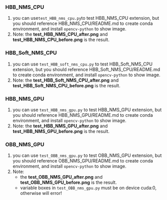 ### HBB_NMS_CPU  
1. you can use`test_HBB_nms_cpu.py`to test HBB_NMS_CPU extension, but you should reference HBB_NMS_CPU/README.md to create conda environment, and install `opencv-python` to show image.  
2. Note: the **test_HBB_NMS_CPU_after.png** and **test_HBB_NMS_CPU_before.png** is the result.  
### HBB_Soft_NMS_CPU  
1. you can use `test_HBB_soft_nms_cpu.py` to test HBB_Soft_NMS_CPU extension, but you should reference HBB_Soft_NMS_CPU/README.md to create conda environment, and install `opencv-python` to show image.  
2. Note: the **test_HBB_Soft_NMS_CPU_after.png** and **test_HBB_Soft_NMS_CPU_before.png** is the result.  
### HBB_NMS_GPU
1. you can use `test_HBB_nms_gpu.py` to test HBB_NMS_GPU extension, but you should reference HBB_NMS_GPU/README.md to create conda environment, and install `opencv-python` to show image.
2. Note: the **test_HBB_NMS_GPU_after.png** and **test_HBB_NMS_GPU_before.png** is the result.
### OBB_NMS_GPU
1. you can use `test_OBB_nms_gpu.py` to test OBB_NMS_GPU extension, but you should reference OBB_NMS_GPU/README.md to create conda environment, and install `opencv-python` to show image.
2. Note:  
   - the **test_OBB_NMS_GPU_after.png** and **test_OBB_NMS_GPU_before.png** is the result.  
   - variable boxes in `test_OBB_nms_gpu.py` must be on device cuda:0, otherwise will error!
